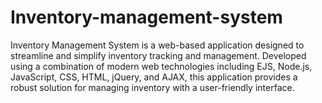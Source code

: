 # Inventory-management-system
Inventory Management System is a web-based application designed to streamline and simplify inventory tracking and management. Developed using a combination of modern web technologies including EJS, Node.js, JavaScript, CSS, HTML, jQuery, and AJAX, this application provides a robust solution for managing inventory with a user-friendly interface.
